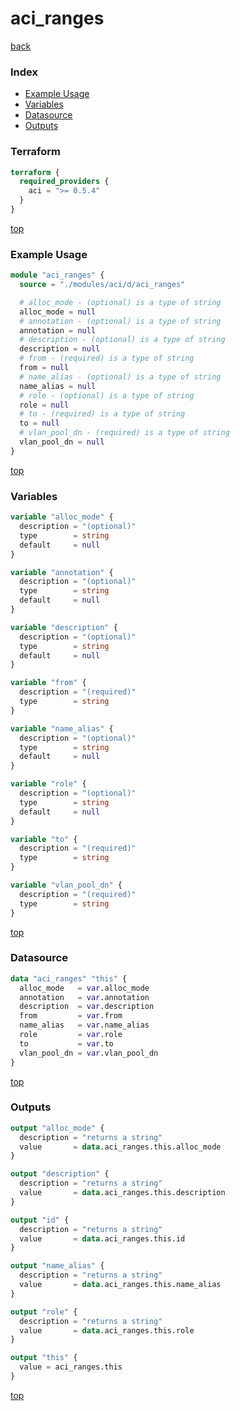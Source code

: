 # aci_ranges

[back](../aci.md)

### Index

- [Example Usage](#example-usage)
- [Variables](#variables)
- [Datasource](#datasource)
- [Outputs](#outputs)

### Terraform

```terraform
terraform {
  required_providers {
    aci = ">= 0.5.4"
  }
}
```

[top](#index)

### Example Usage

```terraform
module "aci_ranges" {
  source = "./modules/aci/d/aci_ranges"

  # alloc_mode - (optional) is a type of string
  alloc_mode = null
  # annotation - (optional) is a type of string
  annotation = null
  # description - (optional) is a type of string
  description = null
  # from - (required) is a type of string
  from = null
  # name_alias - (optional) is a type of string
  name_alias = null
  # role - (optional) is a type of string
  role = null
  # to - (required) is a type of string
  to = null
  # vlan_pool_dn - (required) is a type of string
  vlan_pool_dn = null
}
```

[top](#index)

### Variables

```terraform
variable "alloc_mode" {
  description = "(optional)"
  type        = string
  default     = null
}

variable "annotation" {
  description = "(optional)"
  type        = string
  default     = null
}

variable "description" {
  description = "(optional)"
  type        = string
  default     = null
}

variable "from" {
  description = "(required)"
  type        = string
}

variable "name_alias" {
  description = "(optional)"
  type        = string
  default     = null
}

variable "role" {
  description = "(optional)"
  type        = string
  default     = null
}

variable "to" {
  description = "(required)"
  type        = string
}

variable "vlan_pool_dn" {
  description = "(required)"
  type        = string
}
```

[top](#index)

### Datasource

```terraform
data "aci_ranges" "this" {
  alloc_mode   = var.alloc_mode
  annotation   = var.annotation
  description  = var.description
  from         = var.from
  name_alias   = var.name_alias
  role         = var.role
  to           = var.to
  vlan_pool_dn = var.vlan_pool_dn
}
```

[top](#index)

### Outputs

```terraform
output "alloc_mode" {
  description = "returns a string"
  value       = data.aci_ranges.this.alloc_mode
}

output "description" {
  description = "returns a string"
  value       = data.aci_ranges.this.description
}

output "id" {
  description = "returns a string"
  value       = data.aci_ranges.this.id
}

output "name_alias" {
  description = "returns a string"
  value       = data.aci_ranges.this.name_alias
}

output "role" {
  description = "returns a string"
  value       = data.aci_ranges.this.role
}

output "this" {
  value = aci_ranges.this
}
```

[top](#index)